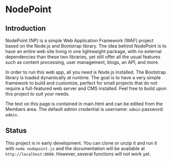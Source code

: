 # NodePoint #
## Introduction ##

NodePoint (NP) is a simple Web Application Framework (WAF) project based on the Node.js and Bootstrap library. The idea behind NodePoint is to have an entire web site living in one lightweight package, with no external dependencies than these two libraries, yet still offer all the usual features such as content processing, user management, blogs, an API, and more.

In order to run this web app, all you need is Node.js installed. The Bootstrap library is loaded dynamically at runtime. The goal is to have a very simple framework to build and customize, perfect for small projects that do not require a full-featured web server and CMS installed. Feel free to build upon this project to suit your needs.

The text on this page is contained in main.html and can be edited from the Members area. The default admin credential is username: `admin` password: `admin`.

## Status ##

This project is in early development. You can clone or unzip it and run it with `node nodepoint.js` and the documentation will be available at `http://localhost:8080`. However, several functions will not work yet.
